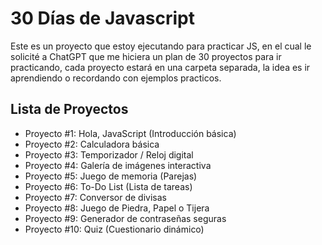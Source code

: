 # 30 Días de Javascript

Este es un proyecto que estoy ejecutando para practicar JS, en el cual le solicité a ChatGPT que me hiciera un plan de 30 proyectos para ir practicando, cada proyecto estará en una carpeta separada, la idea es ir aprendiendo o recordando con ejemplos practicos.

## Lista de Proyectos

- Proyecto #1: Hola, JavaScript (Introducción básica)
- Proyecto #2: Calculadora básica
- Proyecto #3: Temporizador / Reloj digital
- Proyecto #4: Galería de imágenes interactiva
- Proyecto #5: Juego de memoria (Parejas)
- Proyecto #6: To-Do List (Lista de tareas)
- Proyecto #7: Conversor de divisas
- Proyecto #8: Juego de Piedra, Papel o Tijera
- Proyecto #9: Generador de contraseñas seguras
- Proyecto #10: Quiz (Cuestionario dinámico)